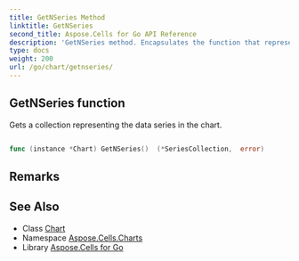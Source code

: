 ```yaml
---
title: GetNSeries Method 
linktitle: GetNSeries
second_title: Aspose.Cells for Go API Reference
description: 'GetNSeries method. Encapsulates the function that represents getnseries in Go.'
type: docs
weight: 200
url: /go/chart/getnseries/
---
```


## GetNSeries function

Gets a <see cref="SeriesCollection"/> collection representing the data series in the chart.

```go

func (instance *Chart) GetNSeries()  (*SeriesCollection,  error) 

```

## Remarks


## See Also

* Class [Chart](../)
* Namespace [Aspose.Cells.Charts](../../)
* Library [Aspose.Cells for Go](../../../)
